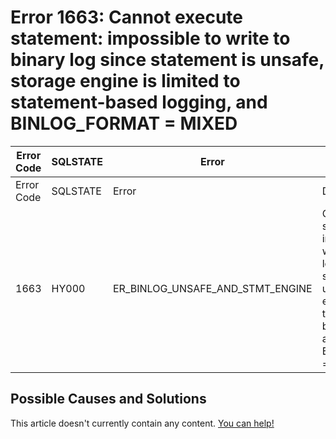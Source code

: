 
# Error 1663: Cannot execute statement: impossible to write to binary log since statement is unsafe, storage engine is limited to statement-based logging, and BINLOG_FORMAT = MIXED


| Error Code | SQLSTATE | Error | Description |
| --- | --- | --- | --- |
| Error Code | SQLSTATE | Error | Description |
| 1663 | HY000 | ER_BINLOG_UNSAFE_AND_STMT_ENGINE | Cannot execute statement: impossible to write to binary log since statement is unsafe, storage engine is limited to statement-based logging, and BINLOG_FORMAT = MIXED. %s |




## Possible Causes and Solutions


This article doesn't currently contain any content. [You can help!](/kb/en/writing-and-editing-knowledge-base-articles/)

